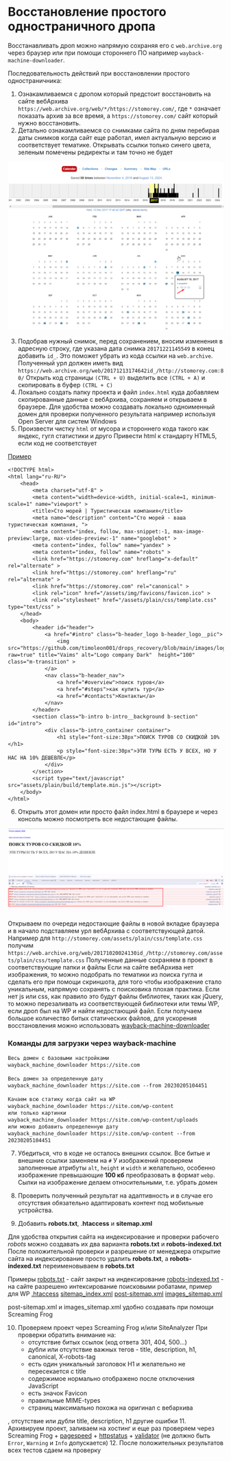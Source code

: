 # Восстановление простого одностраничного дропа

Восстанавливать дроп можно напрямую сохраняя его с `web.archive.org` через браузер или при помощи стороннего ПО например `wayback-machine-downloader`.

Последовательность действий при восстановлении простого одностраничника:
1. Ознакамливаемся с дропом который предстоит восстановить на сайте вебАрхива `https://web.archive.org/web/*/https://stomorey.com/`, где `*` означает показать архив за все время, а `https://stomorey.com/` сайт который нужно восстановить.
2. Детально ознакамливаемся со снимками сайта по дням перебирая даты снимков когда сайт еще работал, имел актуальную версию и соответствует тематике. Открывать ссылки только синего цвета, зеленым помечены редиректы и там точно не будет

![First image](https://github.com/timoleon001/drops_recovery/blob/main/images/img_01.png?raw=true)

3. Подобрав нужный снимок, перед сохранением, вносим изменения в адресную строку, где указана дата снимка `20171221145549` в конец добавить `id_`.
Это поможет убрать из кода ссылки на `web.archive`.
Полученный урл должен иметь вид `https://web.archive.org/web/20171213174642id_/http://stomorey.com:80/`
Открыть код страницы `(CTRL + U)` выделить все `(CTRL + А)` и скопировать в буфер `(CTRL + С)`
4. Локально создать папку проекта и файл `index.html` куда добавляем скопированные данные с вебАрхива, сохраняем и открываем в браузере.
Для удобства можно создавать локально одноименный домен для проверки полученного результата например используя Open Server для систем Windows
5. Произвести чистку `html` от мусора и стороннего кода такого как яндекс, гугл статистики и друго
Привести html к стандарту HTML5, если код не соответствует

[Пример](index.html)
```
<!DOCTYPE html>
<html lang="ru-RU">
    <head>
        <meta charset="utf-8" >
        <meta content="width=device-width, initial-scale=1, minimum-scale=1" name="viewport" >
        <title>Сто морей | Туристическая компания</title>
        <meta name="description" content="Сто морей - ваша туристическая компания, ">
        <meta content="index, follow, max-snippet:-1, max-image-preview:large, max-video-preview:-1" name="googlebot" >
        <meta content="index, follow" name="yandex" >
        <meta content="index, follow" name="robots" >
        <link href="https://stomorey.com" hreflang="x-default" rel="alternate" >
        <link href="https://stomorey.com" hreflang="ru" rel="alternate" >
        <link href="https://stomorey.com" rel="canonical" >
        <link rel="icon" href="/assets/img/favicons/favicon.ico" >
        <link rel="stylesheet" href="/assets/plain/css/template.css" type="text/css" >
    </head>
    <body>
        <header id="header">
            <a href="#intro" class="b-header_logo b-header_logo__pic">
                <img src="https://github.com/timoleon001/drops_recovery/blob/main/images/logo.png?raw=true" title="Vaims" alt="Logo company Dark"  height="100" class="m-transition" >
            </a>
            <nav class="b-header_nav">
                <a href="#overview">поиск туров</a>
                <a href="#steps">как купить тур</a>
                <a href="#contacts">Контакты</a>
            </nav>
        </header>
        <section class="b-intro b-intro__background b-section" id="intro">
            <div class="b-intro_container container">
                <h1 style="font-size:38px">ПОИСК ТУРОВ СО СКИДКОЙ 10%</h1>
                <p style="font-size:30px">ЭТИ ТУРЫ ЕСТЬ У ВСЕХ, НО У НАС НА 10% ДЕШЕВЛЕ</p>
            </div>
        </section>
        <script type="text/javascript" src="assets/plain/build/template.min.js"></script>
    </body>
</html>
```

6. Открыть этот домен или просто файл index.html в браузере и через консоль можно посмотреть все недостающие файлы.

![First image](images/img_02.png?raw=true)

Открываем по очереди недостающие файлы в новой вкладке браузера и в начало подставляем урл вебАрхива с соответствующей датой.
Например для `http://stomorey.com/assets/plain/css/template.css` получим  `https://web.archive.org/web/20171020024130id_/http://stomorey.com/assets/plain/css/template.css`
Полученные данные сохраняем в проект в соответствующие папки и файлы
Если на сайте вебАрхива нет изображения, то можно подобрать по тематики из поиска гугла и сделать его при помощи скриншота, для того чтобы изображение стало уникальным, напрямую сохранять с поисковика плохая практика.
Если нет js или css, как правило это будут файлы библиотек, таких как jQuery, то можно перезаливать из соответствующей библиотеки или темы WP, если дроп был на WP и найти недостающий файл.
Если получаем большое количество битых статических файлов, для ускорения восстановления можно использовать [wayback-machine-downloader](https://github.com/hartator/wayback-machine-downloader)


### Команды для загрузки через wayback-machine
```
Весь домен с базовыми настройками
wayback_machine_downloader https://site.com

Весь домен за определенную дату
wayback_machine_downloader https://site.com --from 20230205104451

Качаем всю статику когда сайт на WP
wayback_machine_downloader https://site.com/wp-content
или только картинки
wayback_machine_downloader https://site.com/wp-content/uploads
или можно добавить определенную дату
wayback_machine_downloader https://site.com/wp-content --from 20230205104451
```

7. Убедиться, что в коде не осталось внешних ссылок.
Все битые и внешние ссылки заменяем на `#`
У изображений проверяем заполненные атрибуты `alt`, `height` и `width` и желательно, особенно изображение превышающие **100 кб** преобразовать в формат `webp`.
Сылки на изображение делаем относительными, т.е. убрать домен
8. Проверить полученный результат на адаптивность и в случае его отсутствия обязательно адаптировать контент под мобильные устройства.

9. Добавить **robots.txt**, .**htaccess** и **sitemap.xml**

Для удобства открытия сайта на индексирование и проверки рабочего *robots* можно создавать их два варианта **robots.txt** и **robots-indexed.txt**
После положительной проверки и разрешение от менеджера открытие сайта на индексирование просто удалить **robots.txt**, а **robots-indexed.txt** переименовываем в **robots.txt**

Примеры
[robots.txt](https://github.com/timoleon001/drops_recovery/blob/main/robots.txt) - сайт закрыт на индексирование
[robots-indexed.txt](https://github.com/timoleon001/drops_recovery/blob/main/robots-indexed.txt) - на сайте разрешено интексирование поисковыми робатами, пример для WP
[.htaccess](https://github.com/timoleon001/drops_recovery/blob/main/.htaccess)
[sitemap_index.xml](https://github.com/timoleon001/drops_recovery/blob/main/sitemap_index.xml)
[post-sitemap.xml](https://github.com/timoleon001/drops_recovery/blob/main/post-sitemap.xml)
[images_sitemap.xml](https://github.com/timoleon001/drops_recovery/blob/main/images_sitemap.xml)

post-sitemap.xml и images_sitemap.xml удобно создавать при помощи  Screaming Frog

10. Проверяем проект через Screaming Frog и/или SiteAnalyzer
    При проверки обратить внимание на:
    - отсутствие битых ссылок (код ответа 301, 404, 500...)
    - дубли или отсутствие важных тегов - title, description, h1, canonical, X-robots-tag
    - есть один уникальный заголовок H1 и желательно не пересекается с title
    - содержимое нормально отображено после отключения JavaScript
    - есть значок Favicon
    - правильные MIME-types
    - страниц максимально похожа на оригинал с вебархива

, отсутствие или дубли title, description, h1 другие ошибки
11. Архивируем проект, заливаем на хостинг и еще раз проверяем через Screaming Frog + [pagespeed](https://pagespeed.web.dev/) + [httpstatus](https://httpstatus.io/) + [validator](https://validator.w3.org) (не должно быть `Error`, `Warning` и `Info` допускается)
12. После положительных результатов всех тестов сдаем на проверку
